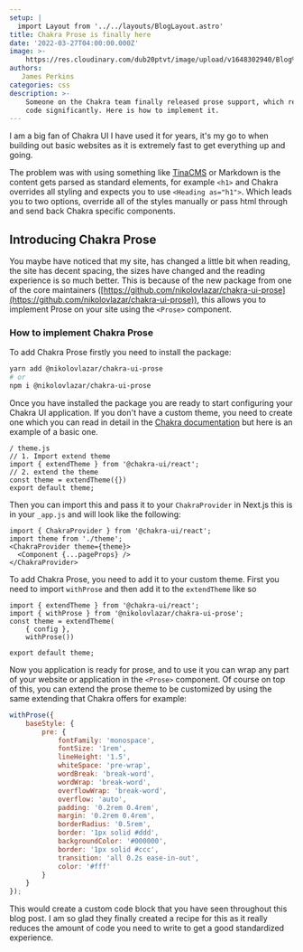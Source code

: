 ```yaml
---
setup: |
  import Layout from '../../layouts/BlogLayout.astro'
title: Chakra Prose is finally here
date: '2022-03-27T04:00:00.000Z'
image: >-
    https://res.cloudinary.com/dub20ptvt/image/upload/v1648302940/Blog%20Posts/chakra-prose_jwbyum.png
authors:
   James Perkins
categories: css
description: >-
    Someone on the Chakra team finally released prose support, which reduced my
    code significantly. Here is how to implement it.
---
```


I am a big fan of Chakra UI I have used it for years, it's my go to when building out basic websites as it is extremely fast to get everything up and going.&#x20;

The problem was with using something like [TinaCMS](https://tina.io 'TinaCMS') or Markdown is the content gets parsed as standard elements, for example `<h1>` and Chakra overrides all styling and expects you to use `<Heading as="h1">`. Which leads you to two options, override all of the styles manually or pass html through and send back Chakra specific components.&#x20;

## Introducing Chakra Prose

You maybe have noticed that my site, has changed a little bit when reading, the site has decent spacing, the sizes have changed and the reading experience is so much better. This is because of the new package from one of the core maintainers ([https://github.com/nikolovlazar/chakra-ui-prose](https://github.com/nikolovlazar/chakra-ui-prose)), this allows you to implement Prose on your site using the `<Prose>` component.

<newsletter />

### How to implement Chakra Prose

To add Chakra Prose firstly you need to install the package:

```bash
yarn add @nikolovlazar/chakra-ui-prose
# or
npm i @nikolovlazar/chakra-ui-prose
```

Once you have installed the package you are ready to start configuring your Chakra UI application. If you don't have a custom theme, you need to create one which you can read in detail in the [Chakra documentation](https://chakra-ui.com/docs/styled-system/theming/customize-theme 'Chakra Documentation') but here is an example of a basic one.

```
/ theme.js
// 1. Import extend theme
import { extendTheme } from '@chakra-ui/react';
// 2. extend the theme
const theme = extendTheme({})
export default theme;
```

Then you can import this and pass it to your `ChakraProvider` in Next.js this is in your `_app.js` and will look like the following:

```
import { ChakraProvider } from '@chakra-ui/react';
import theme from './theme';
<ChakraProvider theme={theme}>
  <Component {...pageProps} />
</ChakraProvider>
```

To add Chakra Prose, you need to add it to your custom theme. First you need to import `withProse` and then add it to the `extendTheme` like so

```
import { extendTheme } from '@chakra-ui/react';
import { withProse } from '@nikolovlazar/chakra-ui-prose';
const theme = extendTheme(
    { config },
    withProse())

export default theme;
```

Now you application is ready for prose, and to use it you can wrap any part of your website or application in the `<Prose>` component. Of course on top of this, you can extend the prose theme to be customized by using the same extending that Chakra offers for example:

```javascript
withProse({
    baseStyle: {
        pre: {
            fontFamily: 'monospace',
            fontSize: '1rem',
            lineHeight: '1.5',
            whiteSpace: 'pre-wrap',
            wordBreak: 'break-word',
            wordWrap: 'break-word',
            overflowWrap: 'break-word',
            overflow: 'auto',
            padding: '0.2rem 0.4rem',
            margin: '0.2rem 0.4rem',
            borderRadius: '0.5rem',
            border: '1px solid #ddd',
            backgroundColor: '#000000',
            border: '1px solid #ccc',
            transition: 'all 0.2s ease-in-out',
            color: '#fff'
        }
    }
});
```

This would create a custom code block that you have seen throughout this blog post. I am so glad they finally created a recipe for this as it really reduces the amount of code you need to write to get a good standardized experience.
